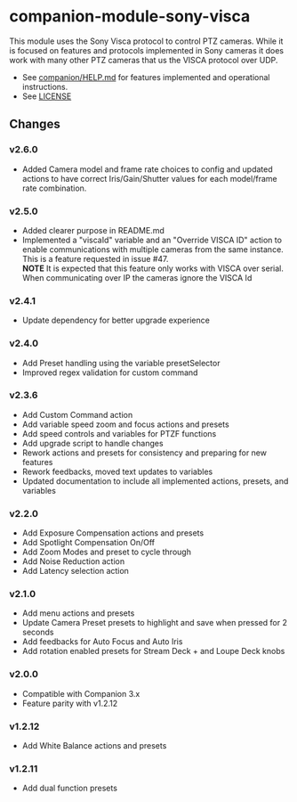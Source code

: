 # companion-module-sony-visca

This module uses the Sony Visca protocol to control PTZ cameras. While it is focused on features and protocols implemented in Sony cameras it does work with many other PTZ cameras that us the VISCA protocol over UDP.

- See [companion/HELP.md](https://github.com/bitfocus/companion-module-sony-visca/blob/master/companion/HELP.md) for features implemented and operational instructions.
- See [LICENSE](https://github.com/bitfocus/companion-module-sony-visca/blob/master/LICENSE)

## Changes

### v2.6.0

- Added Camera model and frame rate choices to config and updated actions to have correct Iris/Gain/Shutter values for each model/frame rate combination.

### v2.5.0

- Added clearer purpose in README.md
- Implemented a "viscaId" variable and an "Override VISCA ID" action to enable communications with multiple cameras from the same instance. This is a feature requested in issue #47.  
  **NOTE** It is expected that this feature only works with VISCA over serial. When communicating over IP the cameras ignore the VISCA Id

### v2.4.1

- Update dependency for better upgrade experience

### v2.4.0

- Add Preset handling using the variable presetSelector
- Improved regex validation for custom command

### v2.3.6

- Add Custom Command action
- Add variable speed zoom and focus actions and presets
- Add speed controls and variables for PTZF functions
- Add upgrade script to handle changes
- Rework actions and presets for consistency and preparing for new features
- Rework feedbacks, moved text updates to variables
- Updated documentation to include all implemented actions, presets, and variables

### v2.2.0

- Add Exposure Compensation actions and presets
- Add Spotlight Compensation On/Off
- Add Zoom Modes and preset to cycle through
- Add Noise Reduction action
- Add Latency selection action

### v2.1.0

- Add menu actions and presets
- Update Camera Preset presets to highlight and save when pressed for 2 seconds
- Add feedbacks for Auto Focus and Auto Iris
- Add rotation enabled presets for Stream Deck + and Loupe Deck knobs

### v2.0.0

- Compatible with Companion 3.x
- Feature parity with v1.2.12

### v1.2.12

- Add White Balance actions and presets

### v1.2.11

- Add dual function presets
